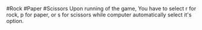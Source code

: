 #Rock #Paper #Scissors
Upon running of the game, You have to select r for rock, p for paper, or s for scissors while computer automatically select it's option.
